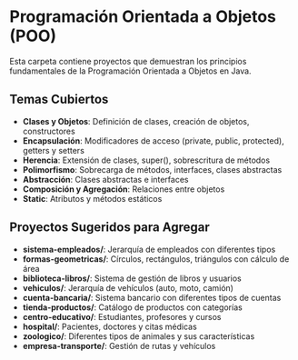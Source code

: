 # Programación Orientada a Objetos (POO)

Esta carpeta contiene proyectos que demuestran los principios fundamentales de la Programación Orientada a Objetos en Java.

## Temas Cubiertos

- **Clases y Objetos**: Definición de clases, creación de objetos, constructores
- **Encapsulación**: Modificadores de acceso (private, public, protected), getters y setters
- **Herencia**: Extensión de clases, super(), sobrescritura de métodos
- **Polimorfismo**: Sobrecarga de métodos, interfaces, clases abstractas
- **Abstracción**: Clases abstractas e interfaces
- **Composición y Agregación**: Relaciones entre objetos
- **Static**: Atributos y métodos estáticos

## Proyectos Sugeridos para Agregar

- **sistema-empleados/**: Jerarquía de empleados con diferentes tipos
- **formas-geometricas/**: Círculos, rectángulos, triángulos con cálculo de área
- **biblioteca-libros/**: Sistema de gestión de libros y usuarios
- **vehiculos/**: Jerarquía de vehículos (auto, moto, camión)
- **cuenta-bancaria/**: Sistema bancario con diferentes tipos de cuentas
- **tienda-productos/**: Catálogo de productos con categorías
- **centro-educativo/**: Estudiantes, profesores y cursos
- **hospital/**: Pacientes, doctores y citas médicas
- **zoologico/**: Diferentes tipos de animales y sus características
- **empresa-transporte/**: Gestión de rutas y vehículos